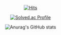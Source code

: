 <div align=center>
  
[![Hits](https://hits.seeyoufarm.com/api/count/incr/badge.svg?url=https%3A%2F%2Fgithub.com%2Fhhiyeon%2Fhit-counter&count_bg=%23FFA300&title_bg=%23555555&icon=github.svg&icon_color=%23E7E7E7&title=hits&edge_flat=false)](https://hits.seeyoufarm.com)

[![Solved.ac Profile](http://mazassumnida.wtf/api/v2/generate_badge?boj=wiha0424)](https://solved.ac/wiha0424/)

 
![Anurag's GitHub stats](https://github-readme-stats.vercel.app/api?username=hhiyeon&show_icons=true&theme=radical&show_icons=true&hide=stars&include_all_commits=true&count_private=true&line_height=32)
 
</div>
